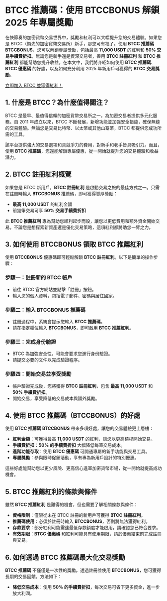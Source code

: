 <h1>BTCC 推薦碼：使用 BTCCBONUS 解鎖 2025 年專屬獎勵</h1>
<p>在快節奏的加密貨幣交易世界中，獎勵和紅利可以大幅提升您的交易體驗。如果您是 BTCC（領先的加密貨幣交易所）新手，那您可有福了。使用 <strong>BTCC 推薦碼</strong> <strong>BTCCBONUS</strong>，您可以解鎖專屬獎勵，包括最高 <strong>11,000 USDT</strong> 的紅利和 <strong>50% 交易手續費折扣</strong>。無論您是新手還是資深交易者，善用 <strong>BTCC 註冊紅利</strong> 和 <strong>BTCC 推薦紅利</strong> 都能幫助您提升收益。在本文中，我們將介紹如何使用 <strong>BTCC 推薦碼</strong>、<strong>BTCC 優惠碼</strong> 的好處，以及如何充分利用 2025 年新用戶可獲得的 <strong>BTCC 交易獎勵</strong>。</p>
<a href="https://partner.btcc.com/us/c/BTCCBONUS/9303" target="_blank">立即加入 BTCC 並獲得紅利！</a>

<h2>1. 什麼是 BTCC？為什麼值得關注？</h2>
<p>BTCC 是最早、最值得信賴的加密貨幣交易所之一，為加密交易者提供多元化服務。自 2011 年成立以來，BTCC 不斷發展，新增功能並加強安全措施，確保無縫的交易體驗。無論您是交易比特幣、以太幣或其他山寨幣，BTCC 都提供您成功所需的工具。</p>
<p>該平台提供強大的交易選項和具競爭力的費用，對新手和老手皆具吸引力。而且，使用 <strong>BTCC 推薦碼</strong>，您還能解鎖專屬優惠，從一開始就提升您的交易體驗和收益潛力。</p>

<h2>2. BTCC 註冊紅利概覽</h2>
<p>如果您是 BTCC 新用戶，<strong>BTCC 註冊紅利</strong> 是啟動交易之旅的最佳方式之一。只需在註冊時輸入 <strong>BTCCBONUS</strong> 推薦碼，即可獲得豐厚獎勵：</p>
<ul>
  <li><strong>最高 11,000 USDT</strong> 的紅利金額</li>
  <li>前幾筆交易可享 <strong>50% 交易手續費折扣</strong></li>
</ul>
<p>此 <strong>BTCC 推薦紅利</strong> 專為幫助您順利起步而設，讓您以更低費用和額外資金開始交易。不論您是想探索新資產還是優化交易策略，這項紅利都將助您一臂之力。</p>

<h2>3. 如何使用 BTCCBONUS 領取 BTCC 推薦紅利</h2>
<p>使用 <strong>BTCCBONUS</strong> 優惠碼即可輕鬆解鎖 <strong>BTCC 註冊紅利</strong>。以下是簡單的操作步驟：</p>

<h3>步驟一：註冊新的 BTCC 帳戶</h3>
<ul>
  <li>前往 BTCC 官方網站並點擊「註冊」按鈕。</li>
  <li>輸入您的個人資料，包括電子郵件、密碼與居住國家。</li>
</ul>

<h3>步驟二：輸入 BTCCBONUS 推薦碼</h3>
<ul>
  <li>註冊過程中，系統會提示您輸入 <strong>BTCC 推薦碼</strong>。</li>
  <li>請在指定欄位輸入 <strong>BTCCBONUS</strong>，即可啟用 <strong>BTCC 推薦紅利</strong>。</li>
</ul>

<h3>步驟三：完成身份驗證</h3>
<ul>
  <li>BTCC 為加強安全性，可能會要求您進行身份驗證。</li>
  <li>請提交必要的文件以完成驗證程序。</li>
</ul>

<h3>步驟四：開始交易並享受獎勵</h3>
<ul>
  <li>帳戶驗證完成後，您將獲得 <strong>BTCC 註冊紅利</strong>，包含 <strong>最高 11,000 USDT</strong> 和 <strong>50% 手續費折扣</strong>。</li>
  <li>開始交易，享受降低的交易成本與額外獎勵。</li>
</ul>

<h2>4. 使用 BTCC 推薦碼（BTCCBONUS）的好處</h2>
<p>使用 <strong>BTCC 推薦碼</strong> <strong>BTCCBONUS</strong> 帶來多項好處，讓您的交易體驗更上層樓：</p>
<ul>
  <li><strong>紅利金額</strong>：可獲得最高 <strong>11,000 USDT</strong> 的紅利，讓您以更高槓桿開始交易。</li>
  <li><strong>手續費折扣</strong>：<strong>50% 的手續費折扣</strong> 大幅降低每筆交易成本。</li>
  <li><strong>進階功能存取</strong>：使用 <strong>BTCC 優惠碼</strong> 可開通專屬的新手功能與交易工具。</li>
  <li><strong>專屬獎勵</strong>：參與限時促銷活動，享有專為新用戶設計的特別優惠。</li>
</ul>
<p>這些好處能幫助您以更少風險、更高信心進軍加密貨幣市場，從一開始就提高成功機會。</p>

<h2>5. BTCC 推薦紅利的條款與條件</h2>
<p>雖然 <strong>BTCC 推薦紅利</strong> 是難得的機會，但也需要了解相關條款與條件：</p>
<ul>
  <li><strong>資格限制</strong>：僅限從未在 BTCC 註冊的新用戶可獲得 <strong>BTCC 註冊紅利</strong>。</li>
  <li><strong>推薦碼使用</strong>：必須於註冊時輸入 <strong>BTCCBONUS</strong>，否則將無法獲得紅利。</li>
  <li><strong>存款要求</strong>：部分紅利可能需達最低存款額度才能啟用，請確認您已符合要求。</li>
  <li><strong>有效期限</strong>：<strong>BTCC 優惠碼</strong> 和紅利可能具有使用期限，請於優惠結束前完成註冊與交易。</li>
</ul>

<h2>6. 如何透過 BTCC 推薦碼最大化交易獎勵</h2>
<p><strong>BTCC 推薦碼</strong> 不僅僅是一次性的獎勵。透過註冊並使用 <strong>BTCCBONUS</strong>，您可獲得長期的交易回饋。方法如下：</p>
<ul>
  <li><strong>降低交易成本</strong>：使用 <strong>50% 的手續費折扣</strong>，每次交易可省下更多資金，進一步放大利潤。</li>
